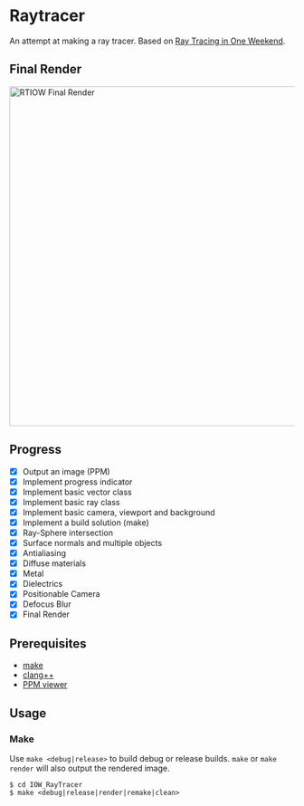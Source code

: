 # Raytracer

An attempt at making a ray tracer. Based on [Ray Tracing in One Weekend](https://raytracing.github.io/books/RayTracingInOneWeekend.html).

## Final Render

<img width="600" alt="RTIOW Final Render" src="https://user-images.githubusercontent.com/9082440/176953805-aafc2261-1694-4cec-9c25-d788047cf1e6.png">

## Progress

- [x] Output an image (PPM)
- [x] Implement progress indicator
- [x] Implement basic vector class
- [x] Implement basic ray class
- [x] Implement basic camera, viewport and background
- [x] Implement a build solution (make)
- [x] Ray-Sphere intersection
- [x] Surface normals and multiple objects
- [x] Antialiasing
- [x] Diffuse materials
- [x] Metal
- [x] Dielectrics
- [x] Positionable Camera
- [x] Defocus Blur
- [x] Final Render

## Prerequisites

- [make](https://www.gnu.org/software/make/)
- [clang++](https://releases.llvm.org/)
- [PPM viewer](https://fileinfo.com/extension/ppm#portable_pixmap_image_file_open)

## Usage

### Make

Use `make <debug|release>` to build debug or release builds. `make` or `make render` will also output the rendered image.

```shell
$ cd IOW_RayTracer
$ make <debug|release|render|remake|clean>
```
